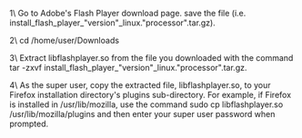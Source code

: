 1\ Go to Adobe's Flash Player download page. save the file (i.e. install_flash_player_"version"_linux."processor".tar.gz).

2\ cd /home/user/Downloads

3\ Extract libflashplayer.so from the file you downloaded with the command tar -zxvf install_flash_player_"version"_linux."processor".tar.gz.

4\ As the super user, copy the extracted file, libflashplayer.so, to your Firefox installation directory's plugins sub-directory. For example, if Firefox is installed in /usr/lib/mozilla, use the command sudo cp libflashplayer.so /usr/lib/mozilla/plugins and then enter your super user password when prompted. 
